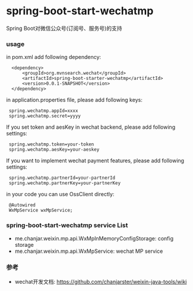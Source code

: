 spring-boot-start-wechatmp
===================================
Spring Boot对微信公众号(订阅号、服务号)的支持

### usage
in pom.xml add following dependency:

      <dependency>
          <groupId>org.mvnsearch.wechat</groupId>
          <artifactId>spring-boot-starter-wechatmp</artifactId>
          <version>0.0.1-SNAPSHOT</version>
      </dependency>
      
in application.properties file, please add following keys:

     spring.wechatmp.appId=xxxx
     spring.wechatmp.secret=yyyy
If you set token and aesKey in wechat backend, please add following settings:
     
     spring.wechatmp.token=your-token
     spring.wechatmp.aesKey=your-aeskey
If you want to implement wechat payment features, please add following settings:
     
     spring.wechatmp.partnerId=your-partnerId
     spring.wechatmp.partnerKey=your-partnerKey
in your code you can use OssClient directly:

     @Autowired
     WxMpService wxMpService;
     
### spring-boot-start-wechatmp service List

* me.chanjar.weixin.mp.api.WxMpInMemoryConfigStorage: config storage
* me.chanjar.weixin.mp.api.WxMpService: wechat MP service

### 参考

* wechat开发文档: https://github.com/chanjarster/weixin-java-tools/wiki